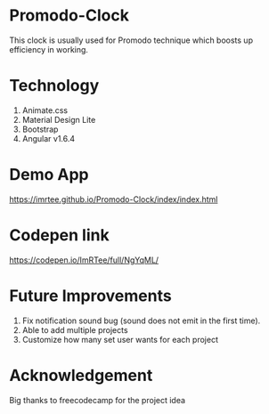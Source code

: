 # Promodo-Clock
This clock is usually used for Promodo technique which boosts up efficiency in working.

# Technology
1. Animate.css
2. Material Design Lite
3. Bootstrap 
4. Angular v1.6.4

# Demo App 
https://imrtee.github.io/Promodo-Clock/index/index.html

# Codepen link
https://codepen.io/ImRTee/full/NgYqML/

# Future Improvements
1. Fix notification sound bug (sound does not emit in the first time).
2. Able to add multiple projects
3. Customize how many set user wants for each project 

# Acknowledgement 
Big thanks to freecodecamp for the project idea
